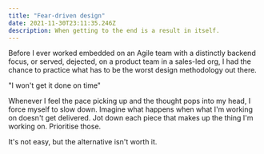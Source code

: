 ```yaml
---
title: "Fear-driven design"
date: 2021-11-30T23:11:35.246Z
description: When getting to the end is a result in itself.
---
```


Before I ever worked embedded on an Agile team with a distinctly backend focus, or served, dejected, on a product team in a sales-led org, I had the chance to  practice what has to be the worst design methodology out there.

"I won't get it done on time"

Whenever I feel the pace picking up and the thought pops into my head, I force myself to slow down. Imagine what happens when what I'm working on doesn't get delivered. Jot down each piece that makes up the thing I'm working on. Prioritise those.

It's not easy, but the alternative isn't worth it.